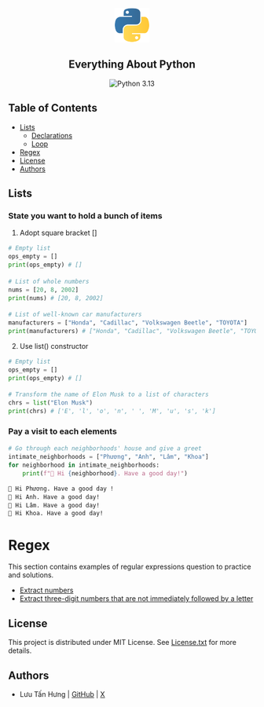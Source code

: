 <div align="center">
    <img src="assets/python_logo.png" alt="Python logo" width="70" height="70">
    <h2>Everything About Python</h2>
    <img src="https://img.shields.io/badge/python-3.13-brightgreen.svg" alt="Python 3.13" />
</div>

## Table of Contents
* [Lists](#lists)
    * [Declarations](#state-you-want-to-hold-a-bunch-of-items)
    * [Loop](#pay-a-visit-to-each-elements)
* [Regex](#regex)
* [License](#license)
* [Authors](#authors)

## Lists

### State you want to hold a bunch of items
1. Adopt square bracket []
```python
# Empty list
ops_empty = []
print(ops_empty) # []

# List of whole numbers
nums = [20, 8, 2002]
print(nums) # [20, 8, 2002]

# List of well-known car manufacturers
manufacturers = ["Honda", "Cadillac", "Volkswagen Beetle", "TOYOTA"]
print(manufacturers) # ["Honda", "Cadillac", "Volkswagen Beetle", "TOYOTA"]
```

2. Use list() constructor
```python
# Empty list
ops_empty = []
print(ops_empty) # []

# Transform the name of Elon Musk to a list of characters
chrs = list("Elon Musk")
print(chrs) # ['E', 'l', 'o', 'n', ' ', 'M', 'u', 's', 'k']
```

### Pay a visit to each elements
```python
# Go through each neighborhoods' house and give a greet
intimate_neighborhoods = ["Phương", "Anh", "Lâm", "Khoa"]
for neighborhood in intimate_neighborhoods:
    print(f"🙋 Hi {neighborhood}. Have a good day!")
```
```bash
🙋 Hi Phương. Have a good day !
🙋 Hi Anh. Have a good day!
🙋 Hi Lâm. Have a good day!
🙋 Hi Khoa. Have a good day!
```

# Regex
This section contains examples of regular expressions question to practice and solutions.

- [Extract numbers](/regex/extract_numbers.py)
- [Extract three-digit numbers that are not immediately followed by a letter](/regex//three_digit_numbers_not_followed_by_a_letter.py)

## License

This project is distributed under MIT License. See [License.txt](/LICENSE.txt) for more details.

## Authors
- Lưu Tấn Hưng | [GitHub](https://github.com/luutanhung) | [X](https://x.com/luu_tan_hung)
